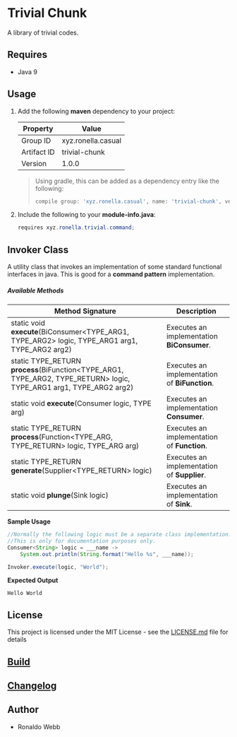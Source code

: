 # Trivial Chunk

A library of trivial codes.

## Requires

* Java 9

## Usage

1. Add the following **maven** dependency to your project:

   | Property    | Value              |
   | ----------- | ------------------ |
   | Group ID    | xyz.ronella.casual |
   | Artifact ID | trivial-chunk      |
   | Version     | 1.0.0              |

   > Using gradle, this can be added as a dependency entry like the following:
   >
   > ```groovy
   > compile group: 'xyz.ronella.casual', name: 'trivial-chunk', version: '1.0.0'
   > ```

2. Include the following to your **module-info.java**:

   ```java
   requires xyz.ronella.trivial.command;
   ```

## Invoker Class

A utility class that invokes an implementation of some standard functional interfaces in java. This is good for a **command pattern** implementation.

##### Available Methods

| Method Signature                                             | Description                                   |
| ------------------------------------------------------------ | --------------------------------------------- |
| static void **execute**(BiConsumer<TYPE_ARG1, TYPE_ARG2> logic, TYPE_ARG1 arg1, TYPE_ARG2 arg2) | Executes an implementation **BiConsumer**.    |
| static TYPE_RETURN **process**(BiFunction<TYPE_ARG1, TYPE_ARG2, TYPE_RETURN> logic, TYPE_ARG1 arg1, TYPE_ARG2 arg2) | Executes an implementation of **BiFunction**. |
| static void **execute**(Consumer<TYPE> logic, TYPE arg)      | Executes an implementation **Consumer**.      |
| static TYPE_RETURN **process**(Function<TYPE_ARG, TYPE_RETURN> logic, TYPE_ARG arg) | Executes an implementation of **Function**.   |
| static TYPE_RETURN **generate**(Supplier<TYPE_RETURN> logic) | Executes an implementation of **Supplier**.   |
| static void **plunge**(Sink logic)                           | Executes an implementation of **Sink**.       |

**Sample Usage**

```java
//Normally the following logic must be a separate class implementation.
//This is only for documentation purposes only.
Consumer<String> logic = ___name -> 
    System.out.println(String.format("Hello %s", ___name));

Invoker.execute(logic, "World");
```

**Expected Output**

```
Hello World
```

## License

This project is licensed under the MIT License - see the [LICENSE.md](LICENSE.md) file for details

## [Build](BUILD.md)

## [Changelog](CHANGELOG.md)

## Author

* Ronaldo Webb
